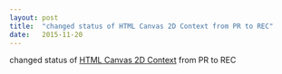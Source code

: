 ```yaml
---
layout: post
title:  "changed status of HTML Canvas 2D Context from PR to REC"
date:   2015-11-20
---
```


changed status of [HTML Canvas 2D Context](/spec/2dcontext) from PR to REC

